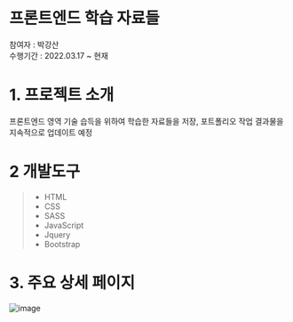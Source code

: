 # 프론트엔드 학습 자료들
참여자 : 박강산<br>
수행기간 : 2022.03.17 ~ 현재

# 1. 프로젝트 소개
프론트엔드 영역 기술 습득을 위하여 학습한 자료들을 저장, 포트폴리오 작업 결과물을 지속적으로 업데이트 예정

# 2 개발도구
> - HTML
> - CSS
> - SASS
> - JavaScript
> - Jquery
> - Bootstrap

# 3. 주요 상세 페이지
![image](https://user-images.githubusercontent.com/86581955/200260301-5aacd785-50e1-44a2-9dc1-b8974ee5f2cb.png)

